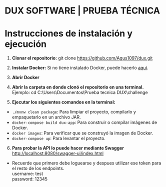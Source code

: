 # DUX SOFTWARE | PRUEBA TÉCNICA

# Instrucciones de instalación y ejecución

1. **Clonar el repositorio:**
git clone https://github.com/Agus1097/dux.git

2. **Instalar Docker:**
Si no tiene instalado Docker, puede hacerlo [aquí](https://docs.docker.com/engine/install/).

3. **Abrir Docker**

4. **Abrir la carpeta en donde clonó el repositorio en una terminal.**  
Ejemplo: cd C:\Users\Documentos\Prueba tecnica DUX\challenge

5. **Ejecutar los siguientes comandos en la terminal:**
- `./mvnw clean package`: Para limpiar el proyecto, compilarlo y empaquetarlo en un archivo JAR.
- `docker-compose build dux-app`: Para construir o compilar imágenes de Docker.
- `docker images`: Para verificar que se construyó la imagen de Docker.
- `docker-compose up`: Para levantar el proyecto.

6. **Para probar la API lo puede hacer mediante Swagger**
[http://localhost:8080/swagger-ui/index.html](http://localhost:8080/swagger-ui/index.html)
- Recuerde que primero debe loguearse y despues utilizar ese token para el resto de los endpoints.<br/>
  username: test<br/>
  password: 12345


